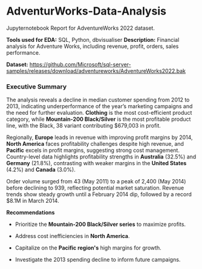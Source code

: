 # AdventurWorks-Data-Analysis
Jupyternotebook Report for AdventureWorks 2022 dataset.

**Tools used for EDA:** SQL, Python, dbvisualiser
**Description:** Financial analysis for Adventure Works, including revenue, profit, orders, sales performance. 

**Dataset:** https://github.com/Microsoft/sql-server-samples/releases/download/adventureworks/AdventureWorks2022.bak 

### **Executive Summary**

The analysis reveals a decline in median customer spending from 2012 to 2013, indicating underperformance of the year’s marketing campaigns and the need for further evaluation. **Clothing** is the most cost-efficient product category, while **Mountain-200 Black/Silver** is the most profitable product line, with the Black, 38 variant contributing $679,003 in profit.

Regionally, **Europe** leads in revenue with improving profit margins by 2014, **North America** faces profitability challenges despite high revenue, and **Pacific** excels in profit margins, suggesting strong cost management. Country-level data highlights profitability strengths in **Australia** (32.5%) and **Germany** (21.8%), contrasting with weaker margins in the **United States** (4.2%) and **Canada** (3.0%).

Order volume surged from 43 (May 2011) to a peak of 2,400 (May 2014) before declining to 939, reflecting potential market saturation. Revenue trends show steady growth until a February 2014 dip, followed by a record $8.1M in March 2014.

**Recommendations**

* Prioritize the **Mountain-200 Black/Silver series** to maximize profits.
  
* Address cost inefficiencies in **North America**.
  
* Capitalize on the **Pacific region's** high margins for growth.
  
* Investigate the 2013 spending decline to inform future campaigns.
